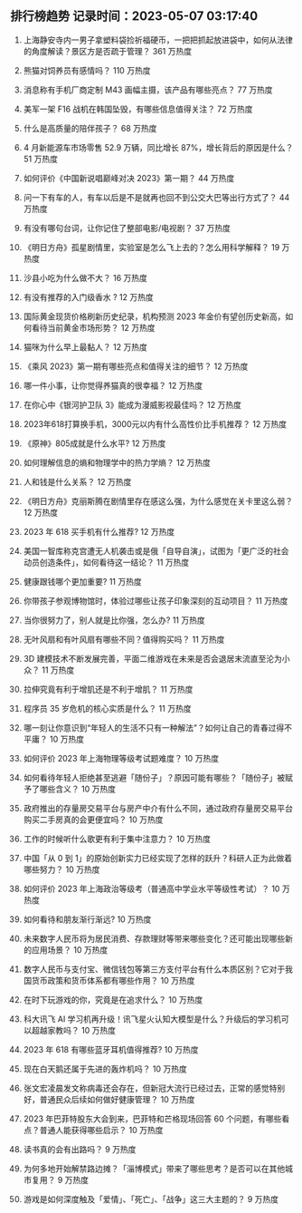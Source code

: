 
## 排行榜趋势 记录时间：2023-05-07 03:17:40
  
  1. 上海静安寺内一男子拿塑料袋捡祈福硬币，一把把抓起放进袋中，如何从法律的角度解读？景区方是否疏于管理？ 361 万热度
    
  2. 熊猫对饲养员有感情吗？ 110 万热度
    
  3. 消息称有手机厂商定制 M43 画幅主摄，该产品有哪些亮点？ 77 万热度
    
  4. 美军一架 F16 战机在韩国坠毁，有哪些信息值得关注？ 72 万热度
    
  5. 什么是高质量的陪伴孩子？ 68 万热度
    
  6. 4 月新能源车市场零售 52.9 万辆，同比增长 87%，增长背后的原因是什么？ 51 万热度
    
  7. 如何评价《中国新说唱巅峰对决 2023》第一期？ 44 万热度
    
  8. 问一下有车的人，有车以后是不是就再也回不到公交大巴等出行方式了？ 44 万热度
    
  9. 有没有哪句台词，让你记住了整部电影/电视剧？ 37 万热度
    
  10. 《明日方舟》孤星剧情里，实验室是怎么飞上去的？怎么用科学解释？ 19 万热度
    
  11. 沙县小吃为什么做不大？ 16 万热度
    
  12. 有没有推荐的入门级香水 ? 12 万热度
    
  13. 国际黄金现货价格刷新历史纪录，机构预测 2023 年金价有望创历史新高，如何看待当前黄金市场形势？ 12 万热度
    
  14. 猫咪为什么早上最黏人？ 12 万热度
    
  15. 《乘风 2023》第一期有哪些亮点和值得关注的细节？ 12 万热度
    
  16. 哪一件小事，让你觉得养猫真的很幸福？ 12 万热度
    
  17. 在你心中《银河护卫队 3》能成为漫威影视最佳吗？ 12 万热度
    
  18. 2023年618打算换手机，3000元以内有什么高性价比手机推荐？ 12 万热度
    
  19. 《原神》805成就是什么水平? 12 万热度
    
  20. 如何理解信息的熵和物理学中的热力学熵？ 12 万热度
    
  21. 人和钱是什么关系？ 12 万热度
    
  22. 《明日方舟》克丽斯腾在剧情里存在感这么强，为什么感觉在关卡里这么弱？ 12 万热度
    
  23. 2023 年 618 买手机有什么推荐? 12 万热度
    
  24. 美国一智库称克宫遭无人机袭击或是俄「自导自演」，试图为「更广泛的社会动员创造条件」，如何看待这一结论？ 11 万热度
    
  25. 健康跟钱哪个更加重要? 11 万热度
    
  26. 你带孩子参观博物馆时，体验过哪些让孩子印象深刻的互动项目？ 11 万热度
    
  27. 当你很努力了，别人就是比你强，怎么办? 11 万热度
    
  28. 无叶风扇和有叶风扇有哪些不同？值得购买吗？ 11 万热度
    
  29. 3D 建模技术不断发展完善，平面二维游戏在未来是否会退居末流直至沦为小众？ 11 万热度
    
  30. 拉伸究竟有利于增肌还是不利于增肌？ 11 万热度
    
  31. 程序员 35 岁危机的核心实质是什么？ 11 万热度
    
  32. 哪一刻让你意识到“年轻人的生活不只有一种解法”？如何让自己的青春过得不平庸？ 10 万热度
    
  33. 如何评价 2023 年上海物理等级考试题难度？ 10 万热度
    
  34. 如何看待年轻人拒绝甚至逃避「随份子」？原因可能有哪些？「随份子」被赋予了哪些含义？ 10 万热度
    
  35. 政府推出的存量房交易平台与房产中介有什么不同，通过政府存量房交易平台购买二手房真的会更便宜吗？ 10 万热度
    
  36. 工作的时候听什么歌更有利于集中注意力？ 10 万热度
    
  37. 中国「从 0 到 1」的原始创新实力已经实现了怎样的跃升？科研人正为此做着哪些努力？ 10 万热度
    
  38. 如何评价 2023 年上海政治等级考（普通高中学业水平等级性考试）？ 10 万热度
    
  39. 如何看待和朋友渐行渐远? 10 万热度
    
  40. 未来数字人民币将为居民消费、存款理财等带来哪些变化？还可能出现哪些新的应用场景？ 10 万热度
    
  41. 数字人民币与支付宝、微信钱包等第三方支付平台有什么本质区别？它对于我国货币政策和货币体系都有哪些作用？ 10 万热度
    
  42. 在时下玩游戏的你，究竟是在追求什么？ 10 万热度
    
  43. 科大讯飞 AI 学习机再升级！讯飞星火认知大模型是什么？升级后的学习机可以超越家教吗？ 10 万热度
    
  44. 2023 年 618 有哪些蓝牙耳机值得推荐? 10 万热度
    
  45. 现在白天鹅还属于先进的轰炸机吗？ 10 万热度
    
  46. 张文宏凌晨发文称病毒还会存在，但新冠大流行已经过去，正常的感觉特别好，普通民众后续如何做好健康管理？ 10 万热度
    
  47. 2023 年巴菲特股东大会到来，巴菲特和芒格现场回答 60 个问题，有哪些看点？普通人能获得哪些启示？ 10 万热度
    
  48. 读书真的会有出路吗？ 9 万热度
    
  49. 为何多地开始解禁路边摊？「淄博模式」带来了哪些思考？是否可以在其他城市复用？ 9 万热度
    
  50. 游戏是如何深度触及「爱情」、「死亡」、「战争」这三大主题的？ 9 万热度
    
